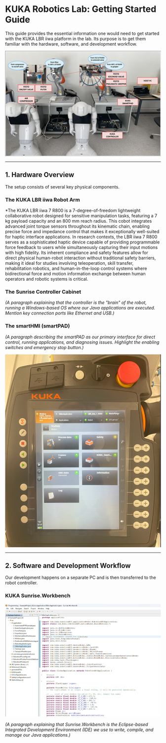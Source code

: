# KUKA Robotics Lab: Getting Started Guide
This guide provides the essential information one would need to get started with the KUKA LBR iiwa platform in the lab. Its purpose is to get them familiar with the hardware, software, and development workflow.

![KUKA Roborics Laboratory](assets/lab_setup.png)

---

## 1. Hardware Overview

The setup consists of several key physical components.

### The KUKA LBR iiwa Robot Arm

*The KUKA LBR iiwa 7 R800 is a 7-degree-of-freedom lightweight collaborative robot designed for sensitive manipulation tasks, featuring a 7 kg payload capacity and an 800 mm reach radius. This cobot integrates advanced joint torque sensors throughout its kinematic chain, enabling precise force and impedance control that makes it exceptionally well-suited for haptic interface applications. In research contexts, the LBR iiwa 7 R800 serves as a sophisticated haptic device capable of providing programmable force feedback to users while simultaneously capturing their input motions with high fidelity. Its inherent compliance and safety features allow for direct physical human-robot interaction without traditional safety barriers, making it ideal for studies involving teleoperation, skill transfer, rehabilitation robotics, and human-in-the-loop control systems where bidirectional force and motion information exchange between human operators and robotic systems is critical.

### The Sunrise Controller Cabinet

*(A paragraph explaining that the controller is the "brain" of the robot, running a Windows-based OS where our Java applications are executed. Mention key connection ports like Ethernet and USB.)*

### The smartHMI (smartPAD)

*(A paragraph describing the smartPAD as our primary interface for direct control, running applications, and diagnosing issues. Highlight the enabling switches and emergency stop button.)*

![KUKA SmartPad](assets/smartpad-menu.png)

---

## 2. Software and Development Workflow

Our development happens on a separate PC and is then transferred to the robot controller.

### KUKA Sunrise.Workbench
![Sunrise Workbench IDE](assets/sunrise_workbench.png)

*(A paragraph explaining that Sunrise.Workbench is the Eclipse-based Integrated Development Environment (IDE) we use to write, compile, and manage our Java applications.)*
